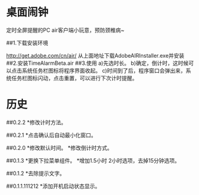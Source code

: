 桌面闹钟
================================ 

定时全屏提醒的PC air客户端小玩意，预防颈椎病~

##1.下载安装环境

http://get.adobe.com/cn/air/
从上面地址下载AdobeAIRInstaller.exe并安装
##2.安装TimeAlarmBeta.air
##3.使用
a)先选时长。
b)确定，倒计时，这时候可以点击系统任务栏图标将程序界面收起。
c)时间到了后，程序窗口会弹出来，系统任务栏图标闪动，点击重置，可以进行下次计时提醒。


历史
================================ 
##0.2.2
*修改计时方法。

##0.2.1
*点击确认后自动最小化窗口。

##0.2.0
*修改默认时间。
*修改倒计时方式。

##0.1.3
*更换下拉菜单组件。
*增加1.5小时 2小时选项，去掉15分钟选项。

##0.1.2
*去除提示文字。

##0.1.1.111212
*添加开机启动状态显示。